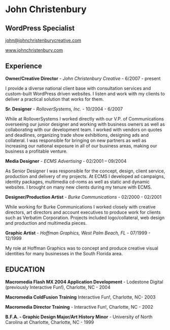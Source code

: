 # John Christenbury
## WordPress Specialist
john@johnchristenburycreative.com

www.johnchristenbury.com

## Experience

**Owner/Creative Director** - *John Christenbury Creative* - 6/2007 - present

I provide a diverse national client base with consultation services and custom-built WordPress driven websites. I listen and work with my clients to deliver a practical solution that works for them.

**Sr. Designer** - *RolloverSystems, Inc.* - 10/2004 - 6/2007

While at RolloverSystems I worked directly with our V.P. of Communications overseeing our junior designer and working with business owners as well as collaborating with our development team. I worked with vendors on quotes and deadlines, organizing trade show exhibitions, designing ads and collateral. I was responsible for bringing on new partners as well as increasing our national exposure in all of our business areas, making our business a profitable venture.

**Media Designer** - *ECMS Advertising* - 02/2001 – 09/2004

As Senior Designer I was responsible for the concept, design, client service, production and delivery of my projects. At ECMS I developed ad campaigns, identity packages, multimedia cd-roms as well as static and dynamic websites. I brought on many new clients during my tenure with ECMS.

**Designer/Production Artist** - *Burke Communications* - 02/2000 - 02/2001

While working for Burke Communications I worked closely with creative directors, art directors and account executives to produce work for clients such as Verbatim Corporation. Projects included logo/collateral, web design and production and multimedia pieces.

**Graphic Artist** - *Hoffman Graphics, West Palm Beach, FL* - 07/1999 - 12/1999

My role at Hoffman Graphics was to concept and produce creative visual identities for many businesses in the South Florida area.

## EDUCATION
**Macromedia Flash MX 2004 Application Development** - Lodestone Digital (previously Interactive Fun!), Charlotte, NC - 2004

**Macromedia ColdFusion Training** Interactive Fun!, Charlotte, NC- 2003

**Macromedia Director Training** - Interactive Fun!, Charlotte, NC - 2002

**B.F.A. - Graphic Design Major/Art History Minor** - University of North Carolina at Charlotte, Charlotte, NC - 1999
